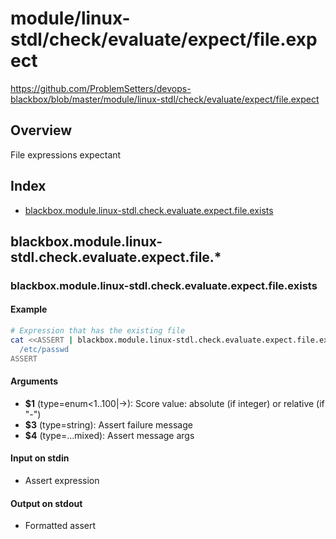 # module/linux-stdl/check/evaluate/expect/file.expect

https://github.com/ProblemSetters/devops-blackbox/blob/master/module/linux-stdl/check/evaluate/expect/file.expect

## Overview

File expressions expectant

## Index

* [blackbox.module.linux-stdl.check.evaluate.expect.file.exists](#blackboxmodulelinux-stdlcheckevaluateexpectfileexists)

## blackbox.module.linux-stdl.check.evaluate.expect.file.*

### blackbox.module.linux-stdl.check.evaluate.expect.file.exists

#### Example

```bash
# Expression that has the existing file
cat <<ASSERT | blackbox.module.linux-stdl.check.evaluate.expect.file.exists - "Success %s" "Fail %s" "message"
  /etc/passwd
ASSERT
```

#### Arguments

* **$1** (type=enum<1..100|->): Score value: absolute (if integer) or relative (if "-")
* **$3** (type=string): Assert failure message
* **$4** (type=...mixed): Assert message args

#### Input on stdin

* Assert expression

#### Output on stdout

* Formatted assert

